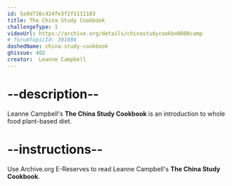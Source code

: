 ```yaml
---
id: 5a9d726c424fe3f2f1111103
title: The China Study Cookbook
challengeType: 1
videoUrl: https://archive.org/details/chinastudycookbo0000camp
# forumTopicId: 301086
dashedName: china-study-cookbook
ghissue: 402
creator:  Leanne Campbell
---
```


# --description--

Leanne Campbell's __The China Study Cookbook__ is an introduction to whole food plant-based diet.

# --instructions--

Use Archive.org E-Reserves to read Leanne Campbell's __The China Study Cookbook__. 